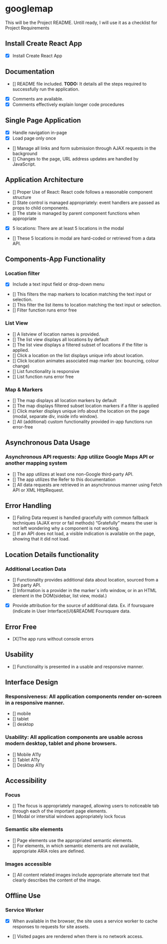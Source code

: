 # googlemap

This will be the Project README.
Untill ready, I will use it as a checklist for Project Requirements

## Install Create React App 
- [X] Install Create React App 

## Documentation
- [] README file included. __TODO:__ It details all the steps required to successfully run the application.
- [X] Comments are available.
- [X] Comments effectively explain longer code procedures

## Single Page Application 
- [X] Handle navigation in-page
- [X] Load page only once
- [] Manage all links and form submission through AJAX requests in the background
- [] Changes to the page, URL address updates are handled by JavaScript.
 
## Application Architecture
- [] Proper Use of React: React code follows a reasonable component structure
- [] State control is managed appropriately: event handlers are passed as props to child components.
- [] The state is managed by parent component functions when appropriate
- [X] 5 locations: There are at least 5 locations in the modal
- [] These 5 locations in modal are hard-coded or retrieved from a data API.
 
## Components-App Functionality
### Location filter
- [X] Include a text input field or drop-down menu
- [] This filters the map markers to location matching the text input or selection.
- [] This filter the list items to location matching the text input or selection.
- [] Filter function runs error free

### List View
- [] A listview of location names is provided.
- [] The list view displays all locations by default
- [] The list view displays a filtered subset of locations if the filter is applied.
- [] Click a location on the list displays unique info about location.
- [] Click location animates associated map marker (ex: bouncing, colour change)
- [] List functionality is responsive
- [] List function runs error free

### Map & Markers
- [] The map displays all location markers by default
- [] The map displays filtered subset location markers if a filter is applied
- [] Click marker displays unique info about the location on the page (modal, separate div, inside info window).
- [] All (additional) custom functionality provided in-app functions run error-free
 
## Asynchronous Data Usage
### Asynchronous API requests: App utilize Google Maps API or another mapping system 
- [] The app utilizes at least one non-Google third-party API. 
- [] The app utilizes the Refer to this documentation
- [] All data requests are retrieved in an asynchronous manner using Fetch API or XML HttpRequest.

## Error Handling
- [] Failing Data request is handled gracefully with common fallback techniques (AJAX error or fail methods)
“Gratefully” means the user is not left wondering why a component is not working.
- [] If an API  does not load, a visible indication is available on the page, showing that it did not load. 

## Location Details functionality
### Additional Location Data
- [] Functionality provides additional data about location, sourced from a 3rd party API.
- [] Information is a provider in the marker´s info window, or in an HTML element in the DOM(sidebar, list view, modal.)
- [X] Provide attribution for the source of additional data. Ex. if foursquare (indicate in User Interface(UI)&README Foursquare data.

## Error Free
- [X]The app runs without console errors

## Usability
- [] Functionality is presented in a usable and responsive manner.

## Interface Design
### Responsiveness: All application components render on-screen in a responsive manner.
- [] mobile
- [] tablet
- [] desktop

### Usability: All application components are usable across modern desktop, tablet and phone browsers.
- [] Mobile A11y 
- [] Tablet A11y
- [] Desktop A11y

## Accessibility
### Focus
- [] The focus is appropriately managed, allowing users to noticeable tab through each of the important page elements.
- [] Modal or intersitial windows appropriately lock focus
### Semantic site elements 
- [] Page elements use the appropriated semantic elements. 
- [] For elements, in which semantic elements are not available, appropriate ARIA roles are defined.
### Images accessible 
- [] All content related images include appropriate alternate text that clearly describes the content of the image.

## Offline Use
### Service Worker
- [X] When available in the browser, the site uses a service worker to cache responses to requests for site assets.
- [] Visited pages are rendered when there is no network access.
